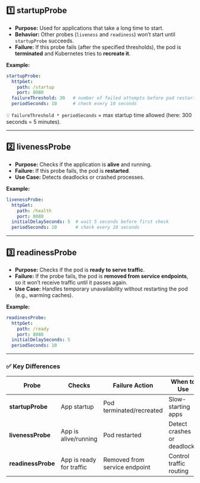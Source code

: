 ## **1️⃣ startupProbe**

* **Purpose:** Used for applications that take a long time to start.
* **Behavior:** Other probes (`liveness` and `readiness`) won’t start until `startupProbe` succeeds.
* **Failure:** If this probe fails (after the specified thresholds), the pod is **terminated** and Kubernetes tries to **recreate it**.

**Example:**

```yaml
startupProbe:
  httpGet:
    path: /startup
    port: 8080
  failureThreshold: 30   # number of failed attempts before pod restart
  periodSeconds: 10      # check every 10 seconds
```

💡 `failureThreshold * periodSeconds` = max startup time allowed (here: 300 seconds = 5 minutes).

---

## **2️⃣ livenessProbe**

* **Purpose:** Checks if the application is **alive** and running.
* **Failure:** If this probe fails, the pod is **restarted**.
* **Use Case:** Detects deadlocks or crashed processes.

**Example:**

```yaml
livenessProbe:
  httpGet:
    path: /health
    port: 8080
  initialDelaySeconds: 5  # wait 5 seconds before first check
  periodSeconds: 10       # check every 10 seconds
```

---

## **3️⃣ readinessProbe**

* **Purpose:** Checks if the pod is **ready to serve traffic**.
* **Failure:** If the probe fails, the pod is **removed from service endpoints**, so it won’t receive traffic until it passes again.
* **Use Case:** Handles temporary unavailability without restarting the pod (e.g., warming caches).

**Example:**

```yaml
readinessProbe:
  httpGet:
    path: /ready
    port: 8080
  initialDelaySeconds: 5
  periodSeconds: 10
```

---

### ✅ **Key Differences**

| Probe              | Checks                   | Failure Action                | When to Use                 |
| ------------------ | ------------------------ | ----------------------------- | --------------------------- |
| **startupProbe**   | App startup              | Pod terminated/recreated      | Slow-starting apps          |
| **livenessProbe**  | App is alive/running     | Pod restarted                 | Detect crashes or deadlocks |
| **readinessProbe** | App is ready for traffic | Removed from service endpoint | Control traffic routing     |

